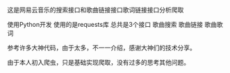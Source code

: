 # 
这是网易云音乐的搜索接口和歌曲链接接口歌词链接接口分析爬取

使用Python开发 使用的是requests库
总共是3个接口
歌曲搜索
歌曲链接
歌曲歌词

参考许多大神代码，由于太多，不一一介绍，感谢大神们的技术分享。

由于本人初入爬虫，只是基础实现爬取，没有过多的思考其他问题。

